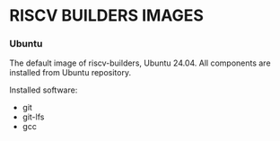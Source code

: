 # RISCV BUILDERS IMAGES

### Ubuntu
The default image of riscv-builders, Ubuntu 24.04.
All components are installed from Ubuntu repository.

Installed software:

* git
* git-lfs
* gcc
